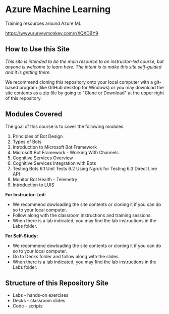 # Azure Machine Learning
Training resources around Azure ML

https://www.surveymonkey.com/r/XQXDBY9

## How to Use this Site

*This site is intended to be the main resource to an instructor-led course, but anyone is welcome to learn here.  The intent is to make this site self-guided and it is getting there.*

We recommend cloning this repository onto your local computer with a git-based program (like GitHub desktop for Windows) or you may download the site contents as a zip file by going to "Clone or Download" at the upper right of this repository.

## Modules Covered

The goal of this course is to cover the following modules:

1. Principles of Bot Design
2. Types of Bots
3. Introduction to Microsoft Bot Framework
4. Microsoft Bot Framework - Working With Channels
4. Cognitive Services Overview
5. Cognitive Services Integration with Bots
6. Testing Bots
   6.1  Unit Tests
   6.2  Using Ngrok for Testing
   6.3  Direct Line API
7. Monitor Bot Health - Telemetry
8. Introduction to LUIS


**For Instructor-Led:**
* We recommend dowloading the site contents or cloning it if you can do so to your local computer.
* Follow along with the classroom instructions and training sessions.
* When there is a lab indicated, you may find the lab instructions in the Labs folder.

**For Self-Study:**
* We recommend dowloading the site contents or cloning it if you can do so to your local computer.
* Go to Decks folder and follow along with the slides.
* When there is a lab indicated, you may find the lab instructions in the Labs folder.

## Structure of this Repository Site
*  Labs - hands-on exercises
*  Decks - classroom slides
*  Code - scripts
